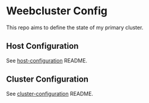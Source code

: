 # Weebcluster Config
This repo aims to define the state of my primary cluster.

## Host Configuration
See [host-configuration](host-configuration) README.

## Cluster Configuration
See [cluster-configuration](cluster-configuration) README.